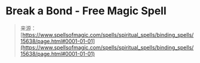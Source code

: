 <!--yml
category: 未分类
date: 2024-06-12 18:55:09
-->

# Break a Bond - Free Magic Spell

> 来源：[https://www.spellsofmagic.com/spells/spiritual_spells/binding_spells/15638/page.html#0001-01-01](https://www.spellsofmagic.com/spells/spiritual_spells/binding_spells/15638/page.html#0001-01-01)
